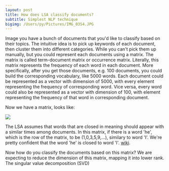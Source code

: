 ```yaml
---
layout: post
title: How does LSA classify documents?
subtitle: Simplest NLP technique 
bigimg: /Users/py/Pictures/IMG_0354.JPG
---
```


Image you have a bunch of documents that you'd like to classify  based on their topics. The intuitive idea is to pick up keywords of each document, then cluster them into different categories. While you can't pick them up manually, but you could represent each documents using a matrix. The matrix is called term-document matrix or occurrence matrix. Literally, this matrix represents the frequency of each word in each document. More specifically, after you get those documents, e.g. 100 documents, you could build the corresponding vocabulary, like 5000 words. Each document could be represented as a vector with dimension of 5000, with every element representing the frequency of corresponding word. Vice versa, every word could also be represented as a vector with dimension of 100, with element representing the frequency of that word in corresponding document.

Now we have a matrix, looks like:


<!--$$\begin{bmatrix}
1&0&3&5&9&\ldots\\
2&1&5&3&4&\ldots\\
3&6&4&2&1\\
\vdots&\vdots&\vdots&\vdots&\vdots&\ldots\end{bmatrix}$$-->


![](https://ws2.sinaimg.cn/large/006tKfTcgy1fhzh35v8w3j316k0isq5g.jpg)

The LSA assumes that words that are closed in meaning should appear with a similar times among documents. In this matrix, if there is a word 'he', which is the row of the matrix, to be (1,0,3,5,9,...), similary to word 'I'. We're pretty confident that the word 'he' is closed to word 'I'. [wiki](https://en.wikipedia.org/wiki/Latent_semantic_analysis). 

Now how do you classify the documents based on this matrix? We are expecting to reduce the dimension of this matrix, mapping it into lower rank. The singular value decomposition (SVD) 